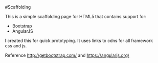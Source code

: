 #Scaffolding

This is a simple scaffolding page for HTML5 that contains support for:
* Bootstrap
* AngularJS

I created this for quick prototyping. It uses links to cdns for all framework css and js.

Reference http://getbootstrap.com/ and https://angularjs.org/
